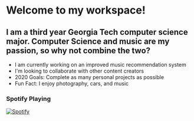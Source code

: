 # Welcome to my workspace!


## I am a third year Georgia Tech computer science major. Computer Science and music are my passion, so why not combine the two?

- I am currently working on an improved music recommendation system
- I'm looking to collaborate with other content creators
- 2020 Goals: Complete as many personal projects as possible
- Fun Fact: I enjoy photography, cars, and music

### Spotify Playing
[![Spotify](https://now-playing.joshuarreid.vercel.app/api/spotify)](https://open.spotify.com/user/kingboomie)